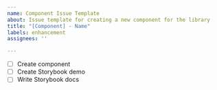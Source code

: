 ```yaml
---
name: Component Issue Template
about: Issue template for creating a new component for the library
title: "[Component] - Name"
labels: enhancement
assignees: ''

---
```


- [ ] Create component
- [ ] Create Storybook demo
- [ ] Write Storybook docs
